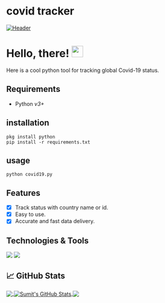 # covid tracker

[![Header](https://encrypted-tbn0.gstatic.com/images?q=tbn:ANd9GcRehekDFyiXs4SfXKq5IzkdX1EMB_GtLbc6fA&usqp=CAU "Header")](https://thetechnohack.cf/)

# Hello, there! <img src="https://raw.githubusercontent.com/MartinHeinz/MartinHeinz/master/wave.gif" width="30px">
Here is a cool python tool for tracking global Covid-19 status.

## Requirements
- Python <i>v3+</i> <br>

## installation
```
pkg install python
pip install -r requirements.txt
```
## usage
```
python covid19.py
```

## Features
- [x] Track status with country name or id.
- [x] Easy to use.
- [x] Accurate and fast data delivery.

## Technologies & Tools
![](https://img.shields.io/badge/OS-Linux-informational?style=flat&logo=linux&logoColor=white&color=2bbc8a)
![](https://img.shields.io/badge/Code-Python-informational?style=flat&logo=python&logoColor=white&color=2bbc8a)

## &#x1f4c8; GitHub Stats

<a href="https://github.com/Sumit-buddy/covid">
  <img align="center" src="https://github-readme-stats.vercel.app/api/top-langs/?username=Sumit-buddy&hide=java,html&title_color=ffffff&text_color=c9cacc&icon_color=2bbc8a&bg_color=1d1f21" />
</a>
<a href="https://github.com/Sumit-buddy">
  <img align="center" src="https://github-readme-stats.vercel.app/api?username=Sumit-buddy&show_icons=true&line_height=27&count_private=true&title_color=ffffff&text_color=c9cacc&icon_color=2bbc8a&bg_color=1d1f21" alt="Sumit's GitHub Stats" />
</a>

<a href="https://github.com/Sumit-buddy/covid">
  <img align="center" src="https://github-readme-stats.vercel.app/api/pin/?username=Sumit-buddy&repo=yt-mp3&title_color=ffffff&text_color=c9cacc&icon_color=2bbc8a&bg_color=1d1f21" />
</a>

